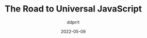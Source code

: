 ---
author: ddprrt
date: 2022-05-09
permalink: false
tags:
  - javascript
target_url: https://fettblog.eu/the-road-to-universal-javascript/
title: The Road to Universal JavaScript
---